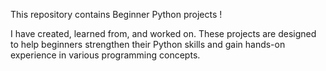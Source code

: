 This repository contains Beginner Python projects !

I have created, learned from, and worked on. These projects are designed to help beginners strengthen their Python skills and gain hands-on experience in various programming concepts.
